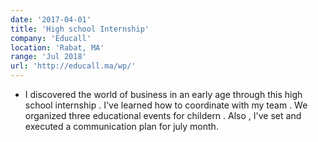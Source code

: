 ```yaml
---
date: '2017-04-01'
title: 'High school Internship'
company: 'Educall'
location: 'Rabat, MA'
range: 'Jul 2018'
url: 'http://educall.ma/wp/'
---
```


- I discovered the world of business in an early age through this high school internship . I've learned how to coordinate with my team . We organized three educational events for childern . Also , I've set and executed a communication plan for july month.
